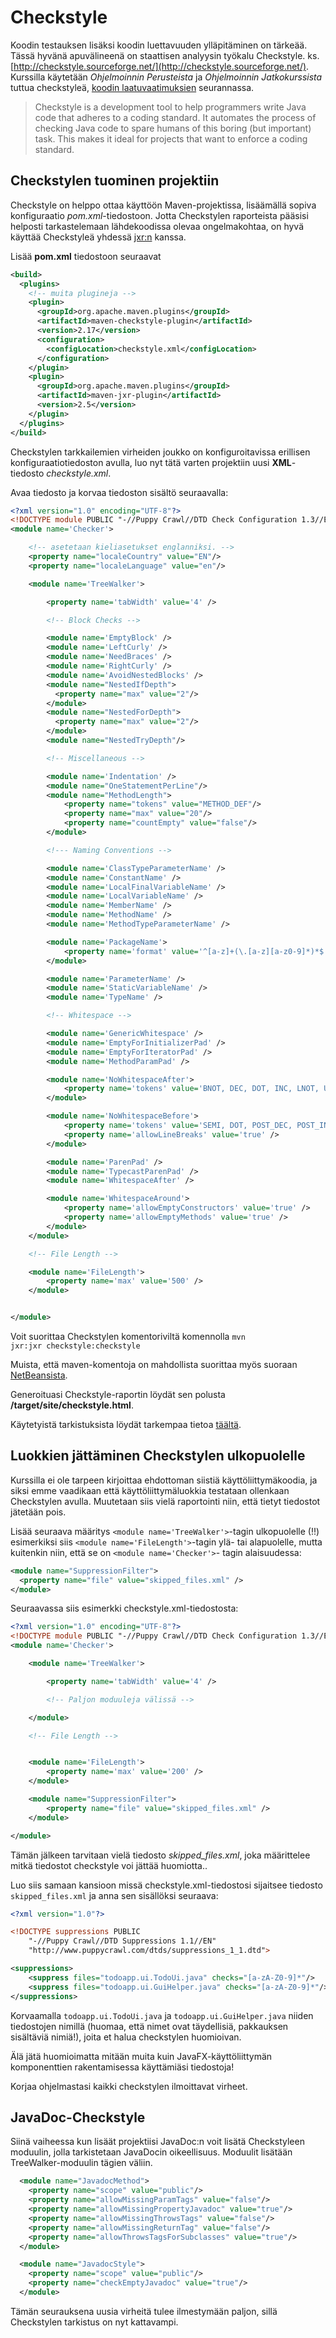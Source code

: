 # Checkstyle

Koodin testauksen lisäksi koodin luettavuuden ylläpitäminen on tärkeää. Tässä hyvänä apuvälineenä on staattisen analyysin työkalu Checkstyle. ks. [http://checkstyle.sourceforge.net/](http://checkstyle.sourceforge.net/). Kurssilla käytetään _Ohjelmoinnin Perusteista_ ja _Ohjelmoinnin Jatkokurssista_ tuttua checkstyleä, [koodin laatuvaatimuksien](koodin_laatuvaatimukset.md) seurannassa.

> Checkstyle is a development tool to help programmers write Java code that adheres to a coding standard. It automates the process of checking Java code to spare humans of this boring (but important) task. This makes it ideal for projects that want to enforce a coding standard.

## Checkstylen tuominen projektiin

Checkstyle on helppo ottaa käyttöön Maven-projektissa, lisäämällä sopiva konfiguraatio _pom.xml_-tiedostoon. Jotta Checkstylen raporteista pääsisi helposti tarkastelemaan lähdekoodissa olevaa ongelmakohtaa, on hyvä käyttää Checkstyleä yhdessä [jxr:n](http://maven.apache.org/plugins/maven-jxr-plugin/) kanssa.

Lisää **pom.xml** tiedostoon seuraavat

```xml
<build>
  <plugins>
    <!-- muita plugineja -->
    <plugin>
      <groupId>org.apache.maven.plugins</groupId>
      <artifactId>maven-checkstyle-plugin</artifactId>
      <version>2.17</version>
      <configuration>
        <configLocation>checkstyle.xml</configLocation>
      </configuration>
    </plugin>
    <plugin>
      <groupId>org.apache.maven.plugins</groupId>
      <artifactId>maven-jxr-plugin</artifactId>
      <version>2.5</version>
    </plugin>
  </plugins>
</build>
```

Checkstylen tarkkailemien virheiden joukko on konfiguroitavissa erillisen konfiguraatiotiedoston avulla, luo nyt tätä varten projektiin uusi **XML**-tiedosto _checkstyle.xml_.

Avaa tiedosto ja korvaa tiedoston sisältö seuraavalla:

```xml
<?xml version="1.0" encoding="UTF-8"?>
<!DOCTYPE module PUBLIC "-//Puppy Crawl//DTD Check Configuration 1.3//EN" "http://www.puppycrawl.com/dtds/configuration_1_3.dtd">
<module name='Checker'>

    <!-- asetetaan kieliasetukset englanniksi. -->
    <property name="localeCountry" value="EN"/>
    <property name="localeLanguage" value="en"/>

    <module name='TreeWalker'>

        <property name='tabWidth' value='4' />

        <!-- Block Checks -->

        <module name='EmptyBlock' />
        <module name='LeftCurly' />
        <module name='NeedBraces' />
        <module name='RightCurly' />
        <module name='AvoidNestedBlocks' />
        <module name="NestedIfDepth">
          <property name="max" value="2"/>
        </module>
        <module name="NestedForDepth">
          <property name="max" value="2"/>
        </module>
        <module name="NestedTryDepth"/>

        <!-- Miscellaneous -->

        <module name='Indentation' />
        <module name="OneStatementPerLine"/>
        <module name="MethodLength">
            <property name="tokens" value="METHOD_DEF"/>
            <property name="max" value="20"/>
            <property name="countEmpty" value="false"/>
        </module>

        <!--- Naming Conventions -->

        <module name='ClassTypeParameterName' />
        <module name='ConstantName' />
        <module name='LocalFinalVariableName' />
        <module name='LocalVariableName' />
        <module name='MemberName' />
        <module name='MethodName' />
        <module name='MethodTypeParameterName' />

        <module name='PackageName'>
            <property name='format' value='^[a-z]+(\.[a-z][a-z0-9]*)*$' />
        </module>

        <module name='ParameterName' />
        <module name='StaticVariableName' />
        <module name='TypeName' />

        <!-- Whitespace -->

        <module name='GenericWhitespace' />
        <module name='EmptyForInitializerPad' />
        <module name='EmptyForIteratorPad' />
        <module name='MethodParamPad' />

        <module name='NoWhitespaceAfter'>
            <property name='tokens' value='BNOT, DEC, DOT, INC, LNOT, UNARY_MINUS, UNARY_PLUS' />
        </module>

        <module name='NoWhitespaceBefore'>
            <property name='tokens' value='SEMI, DOT, POST_DEC, POST_INC' />
            <property name='allowLineBreaks' value='true' />
        </module>

        <module name='ParenPad' />
        <module name='TypecastParenPad' />
        <module name='WhitespaceAfter' />

        <module name='WhitespaceAround'>
            <property name='allowEmptyConstructors' value='true' />
            <property name='allowEmptyMethods' value='true' />
        </module>
    </module>

    <!-- File Length -->

    <module name='FileLength'>
        <property name='max' value='500' />
    </module>


</module>
```

Voit suorittaa Checkstylen komentoriviltä komennolla <code>mvn jxr:jxr checkstyle:checkstyle</code>

Muista, että maven-komentoja on mahdollista suorittaa myös suoraan [NetBeansista](https://github.com/mluukkai/ohjelmistotekniikka-kevat-2020/blob/master/tehtavat/viikko2.md#maven-komentojen-suorittaminen-netbeansista).

Generoituasi Checkstyle-raportin löydät sen polusta **/target/site/checkstyle.html**.

Käytetyistä tarkistuksista löydät tarkempaa tietoa [täältä](http://checkstyle.sourceforge.net/checks.html).

## Luokkien jättäminen Checkstylen ulkopuolelle

Kurssilla ei ole tarpeen kirjoittaa ehdottoman siistiä käyttöliittymäkoodia, ja siksi emme vaadikaan että käyttöliittymäluokkia testataan ollenkaan Checkstylen avulla. Muutetaan siis vielä raportointi niin, että tietyt tiedostot jätetään pois.

Lisää seuraava määritys `<module name='TreeWalker'>`-tagin ulkopuolelle (!!) esimerkiksi siis `<module name='FileLength'>`-tagin ylä- tai alapuolelle, mutta kuitenkin niin, että se on `<module name='Checker'>`-
tagin alaisuudessa:

```xml
<module name="SuppressionFilter">
  <property name="file" value="skipped_files.xml" />
</module>
```

Seuraavassa siis esimerkki checkstyle.xml-tiedostosta:

```xml
<?xml version="1.0" encoding="UTF-8"?>
<!DOCTYPE module PUBLIC "-//Puppy Crawl//DTD Check Configuration 1.3//EN" "http://www.puppycrawl.com/dtds/configuration_1_3.dtd">
<module name='Checker'>

    <module name='TreeWalker'>

        <property name='tabWidth' value='4' />

	    <!-- Paljon moduuleja välissä -->

    </module>

    <!-- File Length -->


    <module name='FileLength'>
        <property name='max' value='200' />
    </module>

    <module name="SuppressionFilter">
    	<property name="file" value="skipped_files.xml" />
    </module>

</module>
```

Tämän jälkeen tarvitaan vielä tiedosto _skipped_files.xml_, joka määrittelee mitkä tiedostot checkstyle voi jättää huomiotta..

Luo siis samaan kansioon missä checkstyle.xml-tiedostosi sijaitsee tiedosto `skipped_files.xml` ja anna sen sisällöksi seuraava:

```xml
<?xml version="1.0"?>

<!DOCTYPE suppressions PUBLIC
    "-//Puppy Crawl//DTD Suppressions 1.1//EN"
    "http://www.puppycrawl.com/dtds/suppressions_1_1.dtd">

<suppressions>
    <suppress files="todoapp.ui.TodoUi.java" checks="[a-zA-Z0-9]*"/>
    <suppress files="todoapp.ui.GuiHelper.java" checks="[a-zA-Z0-9]*"/>
</suppressions>
```

Korvaamalla `todoapp.ui.TodoUi.java` ja `todoapp.ui.GuiHelper.java` niiden tiedostojen nimillä (huomaa, että nimet ovat täydellisiä, pakkauksen sisältäviä nimiä!), joita et halua checkstylen huomioivan.

Älä jätä huomioimatta mitään muita kuin JavaFX-käyttöliittymän komponenttien rakentamisessa käyttämiäsi tiedostoja!

Korjaa ohjelmastasi kaikki checkstylen ilmoittavat virheet.

## JavaDoc-Checkstyle

Siinä vaiheessa kun lisäät projektiisi JavaDoc:n voit lisätä Checkstyleen moduulin, jolla tarkistetaan JavaDocin oikeellisuus. Moduulit lisätään TreeWalker-moduulin tägien väliin.

```xml
  <module name="JavadocMethod">
    <property name="scope" value="public"/>
    <property name="allowMissingParamTags" value="false"/>
    <property name="allowMissingPropertyJavadoc" value="true"/>
    <property name="allowMissingThrowsTags" value="false"/>
    <property name="allowMissingReturnTag" value="false"/>
    <property name="allowThrowsTagsForSubclasses" value="true"/>
  </module>

  <module name="JavadocStyle">
    <property name="scope" value="public"/>
    <property name="checkEmptyJavadoc" value="true"/>
  </module>
```

Tämän seurauksena uusia virheitä tulee ilmestymään paljon, sillä Checkstylen tarkistus on nyt kattavampi.
